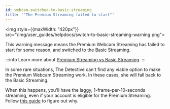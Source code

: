 ```yaml
---
id: webcam-switched-to-basic-streaming
title: '"The Premium Streaming failed to start"'
---
```


<img style={{maxWidth: "420px"}} src="/img/user_guides/helpdocs/switch-to-basic-streaming-warning.png"></img>

This warning message means the Premium Webcam Streaming has failed to start for some reason, and switched to the Basic Streaming.

:::info
Learn more about [Premium Streaming vs Basic Streaming](/docs/user_guides/webcam-streaming-for-human-eyes).
:::

In some rare situations, The Detective can't find any viable option to make the Premium Webcam Streaming work. In these cases, she will fall back to the Basic Streaming.

When this happens, you'll have the laggy, 1-frame-per-10-seconds streaming, even if your account is eligible for the Premium Streaming. Follow [this guide](/docs/user_guides/premium-streaming-stuck-in-basic-mode/) to figure out why.